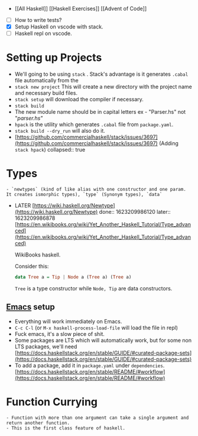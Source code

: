 - [[All Haskell]]
  [[Haskell Exercises]]
  [[Advent of Code]]
- [ ]  How to write tests?
- [x]  Setup Haskell on vscode with stack.
- [ ]  Haskell repl on vscode.
# Setting up Projects
- We'll going to be using `stack` . Stack's advantage is it generates `.cabal` file automatically from the
- `stack new project` This will create a new directory with the project name and necessary build files.
- `stack setup` will download the compiler if necessary.
- `stack build`
- The new module name should be in capital letters ex - "Parser.hs" not "*parser.hs"*
- `hpack` is the utility which generates `.cabal` file from `package.yaml`.
- `stack build --dry_run` will also do it.
- [https://github.com/commercialhaskell/stack/issues/3697](https://github.com/commercialhaskell/stack/issues/3697) (Adding `stack hpack`)
collapsed:: true
# Types
	- `newtypes` (kind of like alias with one constructor and one param. It creates ismorphic types), `type` (Synonym types), `data`
- LATER [https://wiki.haskell.org/Newtype](https://wiki.haskell.org/Newtype)
  done:: 1623209986120
  later:: 1623209986878
  [https://en.wikibooks.org/wiki/Yet_Another_Haskell_Tutorial/Type_advanced](https://en.wikibooks.org/wiki/Yet_Another_Haskell_Tutorial/Type_advanced)
  
  WikiBooks haskell.
  
  Consider this:
  
  ```haskell
  data Tree a = Tip | Node a (Tree a) (Tree a)
  ```
  
  `Tree` is a type constructor while `Node, Tip` are data constructors.
## [Emacs](https://www.notion.so/Emacs-4d40f0147a7b40de89ee6b0011e891be) setup
- Everything will work immediately on Emacs.
- `C-c C-l` (or `M-x haskell-process-load-file` will load the file in repl)
- Fuck emacs, it's a slow piece of shit.
- Some packages are LTS which will automatically work, but for some non LTS packages, we'll need [https://docs.haskellstack.org/en/stable/GUIDE/#curated-package-sets](https://docs.haskellstack.org/en/stable/GUIDE/#curated-package-sets)
- To add a package, add it in `package.yaml` under `dependencies`.[https://docs.haskellstack.org/en/stable/README/#workflow](https://docs.haskellstack.org/en/stable/README/#workflow)
# Function Currying
	- Function with more than one argument can take a single argument and return another function.
	- This is the first class feature of haskell.